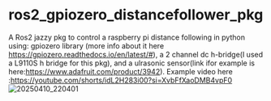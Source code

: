 # ros2_gpiozero_distancefollower_pkg

A Ros2 jazzy pkg to control a raspberry pi distance following in python using: gpiozero library (more info about it here https://gpiozero.readthedocs.io/en/latest/#), a 2 channel dc h-bridge(I used a L9110S h bridge  for this pkg), and a ulrasonic sensor(link ifor example is here:https://www.adafruit.com/product/3942).
Example video here :https://youtube.com/shorts/idL2H283i00?si=XvbFfXaoDMB4vpF0
![20250410_220401](https://github.com/user-attachments/assets/0ee3fddc-461a-458a-85d0-73c46c0495e8)
